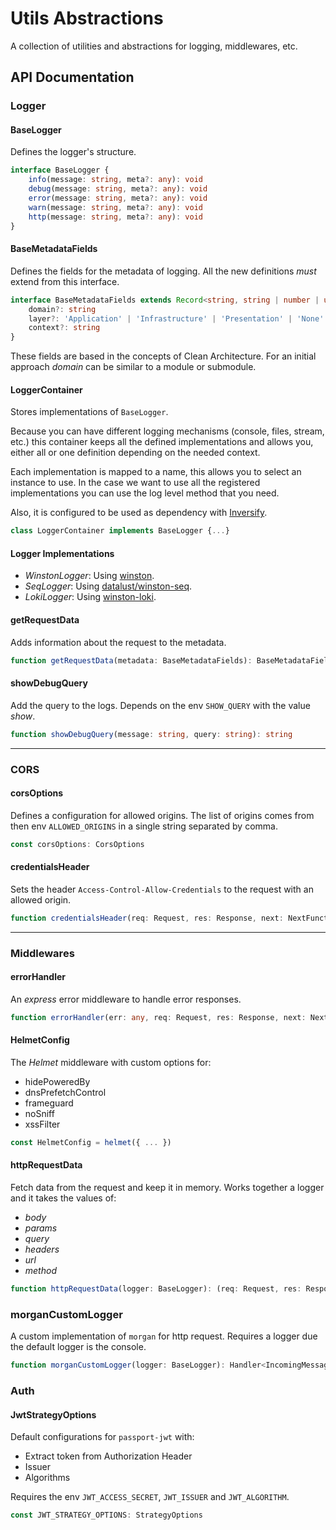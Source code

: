 # Utils Abstractions

A collection of utilities and abstractions for logging, middlewares, etc.

## API Documentation

### Logger

#### BaseLogger

Defines the logger's structure.

```typescript
interface BaseLogger {
    info(message: string, meta?: any): void
    debug(message: string, meta?: any): void
    error(message: string, meta?: any): void
    warn(message: string, meta?: any): void
    http(message: string, meta?: any): void
}
```

#### BaseMetadataFields

Defines the fields for the metadata of logging. All the new definitions *must* extend from this interface.

```typescript
interface BaseMetadataFields extends Record<string, string | number | unknown> {
    domain?: string
    layer?: 'Application' | 'Infrastructure' | 'Presentation' | 'None' | string
    context?: string
}
```

These fields are based in the concepts of Clean Architecture. For an initial approach *domain* can be similar to a module or submodule.

#### LoggerContainer

Stores implementations of `BaseLogger`.

Because you can have different logging mechanisms (console, files, stream, etc.) this container keeps all the
defined implementations and allows you, either all or one definition depending on the needed context.

Each implementation is mapped to a name, this allows you to select an instance to use. In the case we want to use
all the registered implementations you can use the log level method that you need.

Also, it is configured to be used as dependency with [Inversify](https://inversify.io/).

```typescript
class LoggerContainer implements BaseLogger {...}
```

#### Logger Implementations

- *WinstonLogger*: Using [winston](https://www.npmjs.com/package/winston).
- *SeqLogger*: Using [datalust/winston-seq](https://www.npmjs.com/package/@datalust/winston-seq).
- *LokiLogger*: Using [winston-loki](https://www.npmjs.com/package/winston-loki).

#### getRequestData

Adds information about the request to the metadata.

```typescript
function getRequestData(metadata: BaseMetadataFields): BaseMetadataFields
```

#### showDebugQuery

Add the query to the logs. Depends on the env `SHOW_QUERY` with the value *show*.

```typescript
function showDebugQuery(message: string, query: string): string
```

---
### CORS

#### corsOptions

Defines a configuration for allowed origins. The list of origins comes from then env `ALLOWED_ORIGINS` in a single
string separated by comma.

```typescript
const corsOptions: CorsOptions
```

#### credentialsHeader

Sets the header `Access-Control-Allow-Credentials` to the request with an allowed origin.

```typescript
function credentialsHeader(req: Request, res: Response, next: NextFunction)
```

---
### Middlewares

#### errorHandler

An *express* error middleware to handle error responses.

```typescript
function errorHandler(err: any, req: Request, res: Response, next: NextFunction)
```

#### HelmetConfig

The *Helmet* middleware with custom options for:

- hidePoweredBy
- dnsPrefetchControl
- frameguard
- noSniff
- xssFilter

```typescript
const HelmetConfig = helmet({ ... })
```

#### httpRequestData

Fetch data from the request and keep it in memory. Works together a logger and it takes the values of:

- *body*
- *params*
- *query*
- *headers*
- *url*
- *method*

```typescript
function httpRequestData(logger: BaseLogger): (req: Request, res: Response, next: NextFunction) => void
```

### morganCustomLogger

A custom implementation of `morgan` for http request. Requires a logger due the default logger is the console.

```typescript
function morganCustomLogger(logger: BaseLogger): Handler<IncomingMessage, ServerResponse<IncomingMessage>>
```

### Auth

#### JwtStrategyOptions

Default configurations for `passport-jwt` with:

- Extract token from Authorization Header
- Issuer
- Algorithms

Requires the env `JWT_ACCESS_SECRET`, `JWT_ISSUER` and `JWT_ALGORITHM`.

```typescript
const JWT_STRATEGY_OPTIONS: StrategyOptions
```
